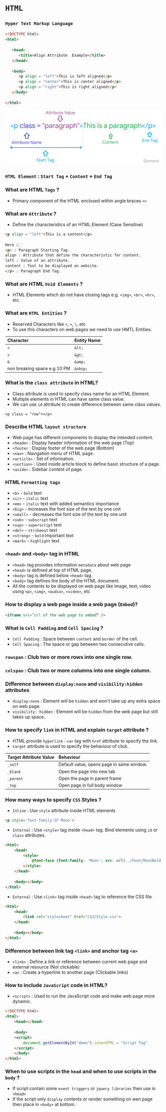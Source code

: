 # `HTML`

### `Hyper Text Markup Language`

```html
<!DOCTYPE html> 
<html>
 
   <head> 
      <title>Align Attribute  Example</title> 
   </head>
	
   <body> 
      <p align = "left">This is left aligned</p> 
      <p align = "center">This is center aligned</p> 
      <p align = "right">This is right aligned</p> 
   </body>
	
</html>
```

![Element](Image/Element.png)

### `HTML Element` : `Start Tag` + `Content` + `End Tag`

### What are HTML `Tags` ?
- Primary component of the HTML enclosed within angle braces `<>`

### What are `Attribute` ?
- Define the characteristics of an HTML Element (Case Sensitive)

```html
<p align = "left">This is a content</p> 

Here 👆🏻 
<p> : Paragraph Starting Tag.
align : Attribute that define the characteristic for content. 
left : Value of an attribute.	
content : Text to be displayed on website.	
</p> : Paragraph End Tag.	
```

### What are HTML `Void Elements` ?  
- HTML Elements which do not have closing tags e.g. `<img>`, `<br>`, `<hr>`, etc.

### What are `HTML Entities` ?  
- Reserved Characters like `<`, `>`, `\`, etc
- To use this characters on web pages we need to use HMTL Entities.

Character | Entity Name
:--- | :---
`<` | `&lt;`
`>` | `&gt;`
`&` | `&amp;`
non breaking space e.g 10 PM | `&nbsp;`

### What is the `class attribute` in HTML?
- Class attribute is used to specify class name for an HTML Element.
- Multiple elements in HTML can have same class value.
- We can use `id` attribute to create difference between same class values.

```html>
<p class = "row"></p>
```

### Describe HTML `layout structure`
- Web page has different components to display the intended content.
- `<header` : Display header information of the web page (Top)
- `<footer` : Display footer of the web page (Bottom)
- `<nav>` : Navigation menu of HTML page.
- `<article>` : Set of information.
- `<section>` : Used inside article block to define basic structure of a page.
- `<aside>` : Sidebar content of page.

### HTML `Formatting tags`
- `<b>` - `bold` text
- `<i/>` - `italic` text
- `<em>` - `italic` text with added semantics importance 
- `<big>` - increases the font size of the text by one unit
- `<small>` - decreases the font size of the text by one unit
- `<sub>` - `subscript` text
- `<sup>` - `superscript` text
- `<del>` - `strikeout` text
- `<strong>` - `bold` important text
- `<mark>` - `highlight` text
	
### `<head>` and `<body>` tag in HTML
	
- `<head>` tag provides information `metadata` about web page
- `<head>` is defined at top of HTML page.
- `<body>` tag is defined below `<head>` tag.
- `<body>` tag defines the body of the HTML document.
- All the contents to be displayed on web page like image, text, video using `<p>`, `<img>`, `<audio>`, `<video>`, etc

### How to display a web page inside a web page (`Embed`)?

```html
<iframe src=”url of the web page to embed” />
```

### What is `Cell Padding` and `Cell Spacing` ?
- `Cell Padding` : Space between `content` and `border` of the cell.
- `Cell Spacing` : The space or gap between two consecutive cells.

### `rowspan` : Club two or more rows into one single row.

### `colspan` : Club two or more columns into one single column. 	

### Difference between `display:none` and `visibility:hidden` attributes 
- `display:none` : Element will be `hidden` and won't take up any extra space on web page.
- `visibility: hidden` : Element will be `hidden` from the web page but still takes up space.

### How to specify `link` in HTML and explain `target` attribute ?
- HTML provide `hyperlink` : `<a>` tag with `href` attribute to specify the link.
- `target` attribute is used to specify the behaviour of click.

Target Attribute Value | Behaviour
:--- | :---
`_self` | Default value, opens page in same window.
`_blank` | Open the page into new tab
`_parent` | Open the page in parent frame
`_top` | Open page in full body window 

### How many ways to specify `CSS` Styles ?
- `Inline` : Use `style` attribute inside HTML elements
```html
<p style='font-family:SF Mono'>
```
- `Internal` : Use `<style>` tag inside `<head>` tag. Bind elements using `id` or `class` attributes.

```html
<html>
	<head>
		<style>
			@font-face {font-family: 'Moon'; src: url(../Font/MoonBold.ttf);}
		</style>
	</head>
	
	<body></body>
</html>	
```			

- `External` : Use `<link>` tag inside `<head>` tag to reference the CSS file
```html
<html>
	<head>
		<link rel="stylesheet" href="CSS/Style.css">	
	</head>
	
	<body></body>
</html>
```

### Difference between link tag `<link>` and anchor tag `<a>`
- `<link>` : Define a link or reference between current web page and external resource (Not clickable)
- `<a>` : Create a hyperlink to another page (Clickable links)

### How to include `JavaScript` code in HTML?
- `<script>` : Used to run the JavaScript code and make web page more dynamic.
```html
<!DOCTYPE html>
<html>
	<head></head>
	
   	<body>   
   	<script>
		document.getElementById("demo").innerHTML = "Script Tag"
   	</script>
   	</body>
</html>
```

###  When to use scripts in the `head` and when to use scripts in the `body` ?
- If script contain some `event triggers` or `jquery libraries` then use in `<head>` 
- If the script only `display` contents or render something on wen page then place in `<body>` at bottom.

